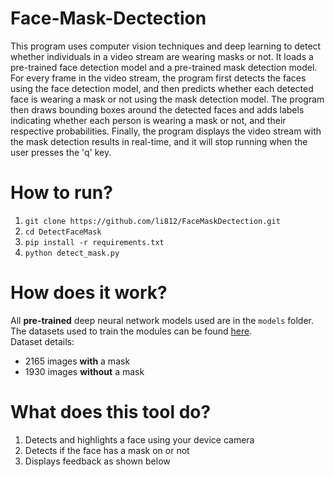 # Face-Mask-Dectection
This program uses computer vision techniques and deep learning to detect whether individuals in a video stream are wearing masks or not. It loads a pre-trained face detection model and a pre-trained mask detection model. For every frame in the video stream, the program first detects the faces using the face detection model, and then predicts whether each detected face is wearing a mask or not using the mask detection model. The program then draws bounding boxes around the detected faces and adds labels indicating whether each person is wearing a mask or not, and their respective probabilities. Finally, the program displays the video stream with the mask detection results in real-time, and it will stop running when the user presses the 'q' key.

# How to run?
1. ```git clone https://github.com/li812/FaceMaskDectection.git```
2. ```cd DetectFaceMask```
3. ```pip install -r requirements.txt```
4. ```python detect_mask.py```

# How does it work?
All **pre-trained** deep neural network models used are in the ```models``` folder. <br>
The datasets used to train the modules can be found [here](https://drive.google.com/drive/folders/1XDte2DL2Mf_hw4NsmGst7QtYoU7sMBVG). <br>
Dataset details:
* 2165 images **with** a mask
* 1930 images **without** a mask

# What does this tool do?
1. Detects and highlights a face using your device camera
2. Detects if the face has a mask on or not
3. Displays feedback as shown below
